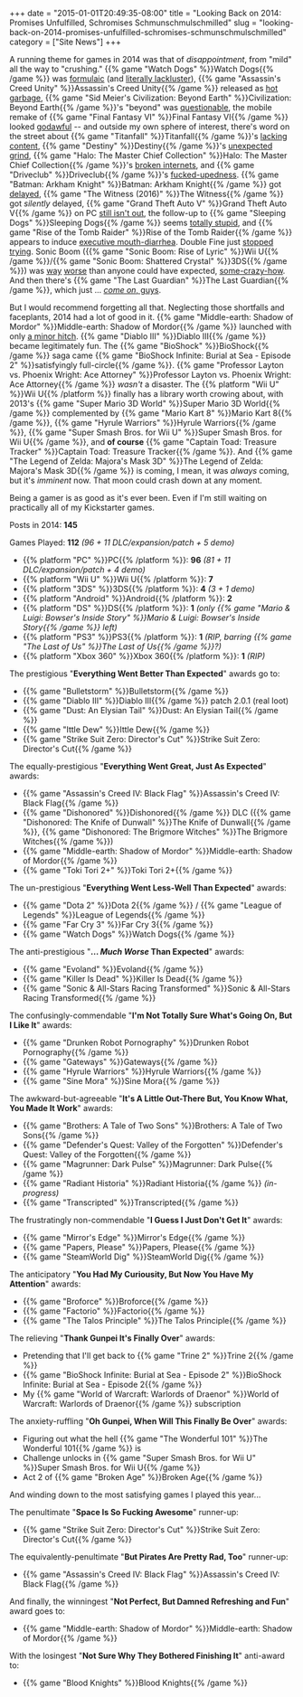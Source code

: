 +++
date = "2015-01-01T20:49:35-08:00"
title = "Looking Back on 2014: Promises Unfulfilled, Schromises Schmunschmulschmilled"
slug = "looking-back-on-2014-promises-unfulfilled-schromises-schmunschmulschmilled"
category = ["Site News"]
+++

A running theme for games in 2014 was that of <i>disappointment</i>, from "mild" all the way to "crushing."  {{% game "Watch Dogs" %}}Watch Dogs{{% /game %}} was <a href="http://games.on.net/2014/06/ubisoft-game-the-review/">formulaic</a> (and <a href="http://www.vg247.com/2014/05/28/watch-dogs-pc-ultra-e3-2012-demo-video-compared/">literally lackluster</a>), {{% game "Assassin's Creed Unity" %}}Assassin's Creed Unity{{% /game %}} released as <a href="http://www.vg247.com/2014/11/11/assassins-creed-unity-performance-issues-reported-on-all-platforms/">hot garbage</a>, {{% game "Sid Meier's Civilization: Beyond Earth" %}}Civilization: Beyond Earth{{% /game %}}'s "beyond" was <a href="http://www.metacritic.com/game/pc/sid-meiers-civilization-beyond-earth/user-reviews">questionable</a>, the mobile remake of {{% game "Final Fantasy VI" %}}Final Fantasy VI{{% /game %}} looked <a href="https://play.google.com/store/apps/details?id=com.square_enix.android_googleplay.FFVI">godawful</a> -- and outside my own sphere of interest, there's word on the street about {{% game "Titanfall" %}}Titanfall{{% /game %}}'s <a href="http://www.metacritic.com/game/pc/titanfall/user-reviews">lacking content</a>, {{% game "Destiny" %}}Destiny{{% /game %}}'s <a href="http://www.metacritic.com/game/playstation-4/destiny/user-reviews">unexpected grind</a>, {{% game "Halo: The Master Chief Collection" %}}Halo: The Master Chief Collection{{% /game %}}'s <a href="http://www.vg247.com/2014/11/25/halo-the-master-chief-collection-developer-we-will-make-this-right-with-our-fans/">broken internets</a>, and {{% game "Driveclub" %}}Driveclub{{% /game %}}'s <a href="http://www.vg247.com/2014/11/18/drveclub-server-issues-os4-shawn-layden-cant-effectively-test/">fucked-upedness</a>.  {{% game "Batman: Arkham Knight" %}}Batman: Arkham Knight{{% /game %}} got <a href="http://www.vg247.com/2014/09/08/batman-arkham-knight-release-date-revealed-coming-june-2015/">delayed</a>, {{% game "The Witness (2016)" %}}The Witness{{% /game %}} got <i>silently</i> delayed, {{% game "Grand Theft Auto V" %}}Grand Theft Auto V{{% /game %}} on PC <a href="http://www.rockstargames.com/newswire/article/52308/grand-theft-auto-v-release-dates-and-exclusive-content">still isn't out</a>, the follow-up to {{% game "Sleeping Dogs" %}}Sleeping Dogs{{% /game %}} seems <a href="http://www.vg247.com/2014/09/23/sleeping-dogs-follow-up-triad-wars-gets-first-trailer-beta-registration-open-now/">totally stupid</a>, and {{% game "Rise of the Tomb Raider" %}}Rise of the Tomb Raider{{% /game %}} appears to induce <a href="http://www.vg247.com/2014/12/10/rise-of-the-tomb-raider-microsoft-deal-does-have-a-duration-square-enix-reiterates/">executive mouth-diarrhea</a>.  Double Fine just <a href="http://www.vg247.com/2014/11/30/broken-age-episode-2-expected-in-early-2015/">stopped</a> <a href="http://www.vg247.com/2014/09/22/spacebase-df-9-development-cease-tim-schafer-response/">trying</a>.  Sonic Boom ({{% game "Sonic Boom: Rise of Lyric" %}}Wii U{{% /game %}}/{{% game "Sonic Boom: Shattered Crystal" %}}3DS{{% /game %}}) was <a href="http://www.metacritic.com/game/wii-u/sonic-boom-rise-of-lyric">way</a> <a href="http://www.metacritic.com/game/3ds/sonic-boom-shattered-crystal">worse</a> than anyone could have expected, <a href="http://knowyourmeme.com/memes/the-x-cyclesonic-cycle">some-crazy-how</a>.  And then there's {{% game "The Last Guardian" %}}The Last Guardian{{% /game %}}, which just ... <a href="http://www.vg247.com/2014/12/10/the-last-guardian-ps4-ueda-new-conditions/"><i>come on</i>, guys</a>.

But I would recommend forgetting all that.  Neglecting those shortfalls and faceplants, 2014 had a lot of good in it.  {{% game "Middle-earth: Shadow of Mordor" %}}Middle-earth: Shadow of Mordor{{% /game %}} launched with only <a href="http://www.forbes.com/sites/erikkain/2014/10/08/middle-earth-shadow-of-mordor-paid-branding-deals-should-have-gamergate-up-in-arms/">a minor hitch</a>.  {{% game "Diablo III" %}}Diablo III{{% /game %}} became legitimately fun.  The {{% game "BioShock" %}}BioShock{{% /game %}} saga came {{% game "BioShock Infinite: Burial at Sea - Episode 2" %}}satisfyingly full-circle{{% /game %}}.  {{% game "Professor Layton vs. Phoenix Wright: Ace Attorney" %}}Professor Layton vs. Phoenix Wright: Ace Attorney{{% /game %}} <i>wasn't</i> a disaster.  The {{% platform "Wii U" %}}Wii U{{% /platform %}} finally has a library worth crowing about, with 2013's {{% game "Super Mario 3D World" %}}Super Mario 3D World{{% /game %}} complemented by {{% game "Mario Kart 8" %}}Mario Kart 8{{% /game %}}, {{% game "Hyrule Warriors" %}}Hyrule Warriors{{% /game %}}, {{% game "Super Smash Bros. for Wii U" %}}Super Smash Bros. for Wii U{{% /game %}}, and <b>of course</b> {{% game "Captain Toad: Treasure Tracker" %}}Captain Toad: Treasure Tracker{{% /game %}}.  And {{% game "The Legend of Zelda: Majora's Mask 3D" %}}The Legend of Zelda: Majora's Mask 3D{{% /game %}} is coming, I mean, it was <i>always</i> coming, but it's <i>imminent</i> now.  That moon could crash down at any moment.

Being a gamer is as good as it's ever been.  Even if I'm still waiting on practically all of my Kickstarter games.

Posts in 2014: <b>145</b>

Games Played: <b>112</b> <i>(96 + 11 DLC/expansion/patch + 5 demo)</i>

<ul>
<li>{{% platform "PC" %}}PC{{% /platform %}}: <b>96</b> <i>(81 + 11 DLC/expansion/patch + 4 demo)</i></li>
<li>{{% platform "Wii U" %}}Wii U{{% /platform %}}: <b>7</b></li>
<li>{{% platform "3DS" %}}3DS{{% /platform %}}: <b>4</b> <i>(3 + 1 demo)</i></li>
<li>{{% platform "Android" %}}Android{{% /platform %}}: <b>2</b></li>
<li>{{% platform "DS" %}}DS{{% /platform %}}: <b>1</b> <i>(only {{% game "Mario &amp; Luigi: Bowser's Inside Story" %}}Mario &amp; Luigi: Bowser's Inside Story{{% /game %}} left)</i></li>
<li>{{% platform "PS3" %}}PS3{{% /platform %}}: <b>1</b> <i>(RIP, barring {{% game "The Last of Us" %}}The Last of Us{{% /game %}}?)</i></li>
<li>{{% platform "Xbox 360" %}}Xbox 360{{% /platform %}}: <b>1</b> <i>(RIP)</i></li>
</ul>

The prestigious "<b>Everything Went Better Than Expected</b>" awards go to:

<ul>
<li>{{% game "Bulletstorm" %}}Bulletstorm{{% /game %}}</li>
<li>{{% game "Diablo III" %}}Diablo III{{% /game %}} patch 2.0.1 (real loot)</li>
<li>{{% game "Dust: An Elysian Tail" %}}Dust: An Elysian Tail{{% /game %}}</li>
<li>{{% game "Ittle Dew" %}}Ittle Dew{{% /game %}}</li>
<li>{{% game "Strike Suit Zero: Director's Cut" %}}Strike Suit Zero: Director's Cut{{% /game %}}</li>
</ul>

The equally-prestigious "<b>Everything Went Great, Just As Expected</b>" awards:

<ul>
<li>{{% game "Assassin's Creed IV: Black Flag" %}}Assassin's Creed IV: Black Flag{{% /game %}}</li>
<li>{{% game "Dishonored" %}}Dishonored{{% /game %}} DLC ({{% game "Dishonored: The Knife of Dunwall" %}}The Knife of Dunwall{{% /game %}}, {{% game "Dishonored: The Brigmore Witches" %}}The Brigmore Witches{{% /game %}})</li>
<li>{{% game "Middle-earth: Shadow of Mordor" %}}Middle-earth: Shadow of Mordor{{% /game %}}</li>
<li>{{% game "Toki Tori 2+" %}}Toki Tori 2+{{% /game %}}</li>
</ul>

The un-prestigious "<b>Everything Went Less-Well Than Expected</b>" awards:

<ul>
<li>{{% game "Dota 2" %}}Dota 2{{% /game %}} / {{% game "League of Legends" %}}League of Legends{{% /game %}}</li>
<li>{{% game "Far Cry 3" %}}Far Cry 3{{% /game %}}</li>
<li>{{% game "Watch Dogs" %}}Watch Dogs{{% /game %}}</li>
</ul>

The anti-prestigious "<b>... <i>Much Worse</i> Than Expected</b>" awards:

<ul>
<li>{{% game "Evoland" %}}Evoland{{% /game %}}</li>
<li>{{% game "Killer Is Dead" %}}Killer Is Dead{{% /game %}}</li>
<li>{{% game "Sonic &amp; All-Stars Racing Transformed" %}}Sonic &amp; All-Stars Racing Transformed{{% /game %}}</li>
</ul>

The confusingly-commendable "<b>I'm Not Totally Sure What's Going On, But I Like It</b>" awards:

<ul>
<li>{{% game "Drunken Robot Pornography" %}}Drunken Robot Pornography{{% /game %}}</li>
<li>{{% game "Gateways" %}}Gateways{{% /game %}}</li>
<li>{{% game "Hyrule Warriors" %}}Hyrule Warriors{{% /game %}}</li>
<li>{{% game "Sine Mora" %}}Sine Mora{{% /game %}}</li>
</ul>

The awkward-but-agreeable "<b>It's A Little Out-There But, You Know What, You Made It Work</b>" awards:

<ul>
<li>{{% game "Brothers: A Tale of Two Sons" %}}Brothers: A Tale of Two Sons{{% /game %}}</li>
<li>{{% game "Defender's Quest: Valley of the Forgotten" %}}Defender's Quest: Valley of the Forgotten{{% /game %}}</li>
<li>{{% game "Magrunner: Dark Pulse" %}}Magrunner: Dark Pulse{{% /game %}}</li>
<li>{{% game "Radiant Historia" %}}Radiant Historia{{% /game %}} <i>(in-progress)</i></li>
<li>{{% game "Transcripted" %}}Transcripted{{% /game %}}</li>
</ul>

The frustratingly non-commendable "<b>I Guess I Just Don't Get It</b>" awards:

<ul>
<li>{{% game "Mirror's Edge" %}}Mirror's Edge{{% /game %}}</li>
<li>{{% game "Papers, Please" %}}Papers, Please{{% /game %}}</li>
<li>{{% game "SteamWorld Dig" %}}SteamWorld Dig{{% /game %}}</li>
</ul>

The anticipatory "<b>You Had My Curiousity, But Now You Have My Attention</b>" awards:

<ul>
<li>{{% game "Broforce" %}}Broforce{{% /game %}}</li>
<li>{{% game "Factorio" %}}Factorio{{% /game %}}</li>
<li>{{% game "The Talos Principle" %}}The Talos Principle{{% /game %}}</li>
</ul>

The relieving "<b>Thank Gunpei It's Finally Over</b>" awards:

<ul>
<li>Pretending that I'll get back to {{% game "Trine 2" %}}Trine 2{{% /game %}}</li>
<li>{{% game "BioShock Infinite: Burial at Sea - Episode 2" %}}BioShock Infinite: Burial at Sea - Episode 2{{% /game %}}</li>
<li>My {{% game "World of Warcraft: Warlords of Draenor" %}}World of Warcraft: Warlords of Draenor{{% /game %}} subscription</li>
</ul>

The anxiety-ruffling "<b>Oh Gunpei, When Will This Finally Be Over</b>" awards:

<ul>
<li>Figuring out what the hell {{% game "The Wonderful 101" %}}The Wonderful 101{{% /game %}} is</li>
<li>Challenge unlocks in {{% game "Super Smash Bros. for Wii U" %}}Super Smash Bros. for Wii U{{% /game %}}</li>
<li>Act 2 of {{% game "Broken Age" %}}Broken Age{{% /game %}}</li>
</ul>

And winding down to the most satisfying games I played this year...

The penultimate "<b>Space Is So Fucking Awesome</b>" runner-up:

<ul>
<li>{{% game "Strike Suit Zero: Director's Cut" %}}Strike Suit Zero: Director's Cut{{% /game %}}</li>
</ul>

The equivalently-penultimate "<b>But Pirates Are Pretty Rad, Too</b>" runner-up:

<ul>
<li>{{% game "Assassin's Creed IV: Black Flag" %}}Assassin's Creed IV: Black Flag{{% /game %}}</li>
</ul>

And finally, the winningest "<b>Not Perfect, But Damned Refreshing and Fun</b>" award goes to:

<ul>
<li>{{% game "Middle-earth: Shadow of Mordor" %}}Middle-earth: Shadow of Mordor{{% /game %}}</li>
</ul>

With the losingest "<b>Not Sure Why They Bothered Finishing It</b>" anti-award to:

<ul>
<li>{{% game "Blood Knights" %}}Blood Knights{{% /game %}}</li>
</ul>
